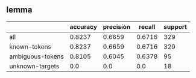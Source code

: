 
## lemma

|                  | accuracy | precision | recall | support |
|------------------|----------|-----------|--------|---------|
| all              | 0.8237   | 0.6659    | 0.6716 | 329     |
| known-tokens     | 0.8237   | 0.6659    | 0.6716 | 329     |
| ambiguous-tokens | 0.8105   | 0.6045    | 0.6378 | 95      |
| unknown-targets  | 0.0      | 0.0       | 0.0    | 18      |

